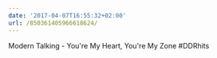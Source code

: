 ```yaml
---
date: '2017-04-07T16:55:32+02:00'
url: /850361405966618624/
---
```

Modern Talking - You're My Heart, You're My Zone #DDRhits
